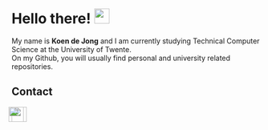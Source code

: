 # Hello there! <img src="https://raw.githubusercontent.com/MartinHeinz/MartinHeinz/master/wave.gif" width="30px">

My name is __Koen de Jong__ and I am currently studying Technical Computer Science at the University of Twente.  
On my Github, you will usually find personal and university related repositories.  


## Contact
<p>
<a href="mailto:mail@koendejong.net"><img height="30" src="https://cdn-icons-png.flaticon.com/512/281/281769.png"></a>
<a style="margin-left: -40px;" href="https://www.linkedin.com/in/waylonwalker/"><img height="30" src="https://github.com/WaylonWalker/WaylonWalker/blob/main/icon/linkedin.png?raw=true"></a>        
</p>
